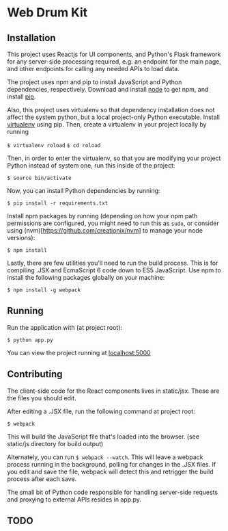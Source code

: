 # Web Drum Kit

## Installation

This project uses Reactjs for UI components, and Python's Flask framework for any server-side processing required,
e.g. an endpoint for the main page, and other endpoints for calling any needed APIs to load data.

The project uses npm and pip to install JavaScript and Python dependencies, respectively. Download and install 
[node](https://nodejs.org/en/) to get npm, and install [pip](https://pypi.python.org/pypi/pip).

Also, this project uses virtualenv so that dependency installation does not affect the system python,
but a local project-only Python executable. Install [virtualenv](https://virtualenv.readthedocs.org/en/latest/installation.html) using pip. Then, create a virtualenv in your project locally by running

```$ virtualenv roload```
```$ cd roload```

Then, in order to enter the virtualenv, so that you are modifying your project Python instead of system one, run this inside of the project:

`$ source bin/activate`

Now, you can install Python dependencies by running:

`$ pip install -r requirements.txt`

Install npm packages by running (depending on how your npm path permissions are configured, you might need to run this as `sudo`, or consider using (nvm)[https://github.com/creationix/nvm] to manage your node versions):

`$ npm install`

Lastly, there are few utilities you'll need to run the build process. This is for compiling .JSX and EcmaScript 6 code down to ES5 JavaScript. Use npm to install the following packages globally on your machine:

```$ npm install -g webpack```

## Running

Run the application with (at project root):

`$ python app.py`

You can view the project running at [localhost:5000](http://locahost:5000/)

## Contributing

The client-side code for the React components lives in static/jsx. These are the files you should edit.

After editing a .JSX file, run the following command at project root:

```$ webpack ```

This will build the JavaScript file that's loaded into the browser. (see static/js directory for build output)

Alternately, you can run `$ webpack --watch`. This will leave a webpack process running in the background, polling for changes in the .JSX files. If you edit and save the file, webpack will detect this and retrigger the build process after each save.

The small bit of Python code responsible for handling server-side requests and proxying to external APIs resides in app.py.

## TODO
